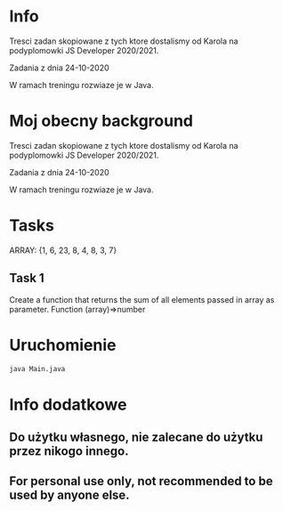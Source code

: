 # Info

Tresci zadan skopiowane z tych ktore dostalismy od Karola na podyplomowki JS Developer 2020/2021.

Zadania z dnia 24-10-2020

W ramach treningu rozwiaze je w Java.

# Moj obecny background

Tresci zadan skopiowane z tych ktore dostalismy od Karola na podyplomowki JS Developer 2020/2021.

Zadania z dnia 24-10-2020

W ramach treningu rozwiaze je w Java.


# Tasks

ARRAY: {1, 6, 23, 8, 4, 8, 3, 7}

## Task 1

Create a function that returns the sum of all elements passed in array as parameter. Function (array)=>number

# Uruchomienie

```bash
java Main.java
```

# Info dodatkowe

## Do użytku własnego, nie zalecane do użytku przez nikogo innego.

## For personal use only, not recommended to be used by anyone else.

